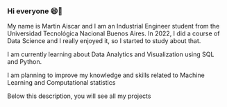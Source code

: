 ### Hi everyone 😄👋

My name is Martin Aiscar and I am an Industrial Engineer student from the Universidad Tecnológica Nacional Buenos Aires. In 2022, I did a course of Data Science and I really enjoyed it, so I started to study about that.

I am currently learning about Data Analytics and Visualization using SQL and Python. 

I am planning to improve my knowledge and skills related to Machine Learning and Computational statistics

Below this description, you will see all my projects 
#


